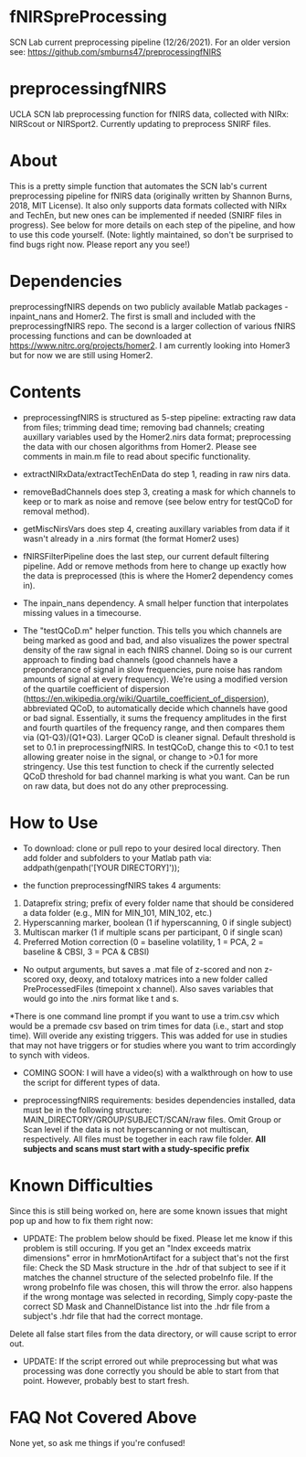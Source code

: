 # fNIRSpreProcessing
SCN Lab current preprocessing pipeline (12/26/2021). For an older version see: https://github.com/smburns47/preprocessingfNIRS

# preprocessingfNIRS
UCLA SCN lab preprocessing function for fNIRS data, collected with NIRx: NIRScout or NIRSport2. Currently updating to preprocess SNIRF files.

# About 
This is a pretty simple function that automates the SCN lab's current preprocessing pipeline for fNIRS data (originally written by Shannon Burns, 2018, MIT License). 
It also only supports data formats collected with NIRx and TechEn, but new ones can be implemented if needed (SNIRF files in progress). 
See below for more details on each step of the pipeline, and how to use this code yourself. 
(Note: lightly maintained, so don't be surprised to find bugs right now. Please report any you see!)

# Dependencies
preprocessingfNIRS depends on two publicly available Matlab packages - inpaint_nans and Homer2. The first is small and included with the preprocessingfNIRS repo. 
The second is a larger collection of various fNIRS processing functions and can be downloaded at https://www.nitrc.org/projects/homer2. I am currently looking into Homer3 but 
for now we are still using Homer2.

# Contents
- preprocessingfNIRS is structured as 5-step pipeline: extracting raw data from files; trimming dead time; removing bad channels; creating auxillary variables used by the 
Homer2.nirs data format; preprocessing the data with our chosen algorithms from Homer2. Please see comments in main.m file to read about specific functionality.  

- extractNIRxData/extractTechEnData do step 1, reading in raw nirs data.

- removeBadChannels does step 3, creating a mask for which channels to keep or to mark as noise and remove (see below entry for testQCoD for removal method).

- getMiscNirsVars does step 4, creating auxillary variables from data if it wasn't already in a .nirs format (the format Homer2 uses)

- fNIRSFilterPipeline does the last step, our current default filtering pipeline. Add or remove methods from here to change up exactly how the data is 
preprocessed (this is where the Homer2 dependency comes in). 

- The inpain_nans dependency. A small helper function that interpolates missing values in a timecourse. 

- The "testQCoD.m" helper function. This tells you which channels are being marked as good and bad, and also visualizes the power spectral density of the raw signal in each 
fNIRS channel. Doing so is our current approach to finding bad channels (good channels have a preponderance of signal in slow frequencies, pure noise has random amounts of signal at every frequency). 
We're using a modified version of the quartile coefficient of dispersion (https://en.wikipedia.org/wiki/Quartile_coefficient_of_dispersion), abbreviated QCoD, to automatically decide which channels 
have good or bad signal. Essentially, it sums the frequency amplitudes in the first and fourth quartiles of the frequency range, and then compares them via (Q1-Q3)/(Q1+Q3). Larger QCoD is cleaner signal. 
Default threshold is set to 0.1 in preprocessingfNIRS. In testQCoD, change this to <0.1 to test allowing greater noise in the signal, or change to >0.1 for more stringency. Use this test function to 
check if the currently selected QCoD threshold for bad channel marking is what you want. Can be run on raw data, but does not do any other preprocessing. 

# How to Use
- To download: clone or pull repo to your desired local directory. Then add folder and subfolders to your Matlab path via: 
addpath(genpath('[YOUR DIRECTORY]'));

- the function preprocessingfNIRS takes 4 arguments: 
1. Dataprefix string; prefix of every folder name that should be considered a data folder (e.g., MIN for MIN_101, MIN_102, etc.) 
2. Hyperscanning marker, boolean (1 if hyperscanning, 0 if single subject) 
3. Multiscan marker (1 if multiple scans per participant, 0 if single scan)
4. Preferred Motion correction (0 = baseline volatility, 1 = PCA, 2 = baseline & CBSI, 3 = PCA & CBSI) 

- No output arguments, but saves a .mat file of z-scored and non z-scored oxy, deoxy, and totaloxy matrices into a new folder called PreProcessedFiles 
(timepoint x channel). Also saves variables that would go into the .nirs format like t and s. 

*There is one command line prompt if you want to use a trim.csv which would be a premade csv based on trim times for data (i.e., start and stop time). Will overide any existing triggers. This was added for use in studies that may not have triggers or for studies where you want to trim accordingly to synch with videos.

- COMING SOON: I will have a video(s) with a walkthrough on how to use the script for different types of data.

- preprocessingfNIRS requirements: besides dependencies installed, data must be in the following structure: MAIN_DIRECTORY/GROUP/SUBJECT/SCAN/raw files. 
Omit Group or Scan level if the data is not hyperscanning or not multiscan, respectively. All files must be together in each raw file folder. 
**All subjects and scans must start with a study-specific prefix**

# Known Difficulties
Since this is still being worked on, here are some known issues that might pop up and how to fix them right now:
 - UPDATE: The problem below should be fixed. Please let me know if this problem is still occuring.
 If you get an "Index exceeds matrix dimensions" error in hmrMotionArtifact for a subject that's not the first file: Check the SD Mask structure in the .hdr 
 of that subject to see if it matches the channel structure of the selected probeInfo file. If the wrong probeInfo file was chosen, this will throw the error. 
 also happens if the wrong montage was selected in recording, Simply copy-paste the correct SD Mask and ChannelDistance list into the .hdr file from a 
 subject's .hdr file that had the correct montage. 
 
 Delete all false start files from the data directory, or will cause script to error out. 

- UPDATE: If the script errored out while preprocessing but what was processing was done correctly you should be able to start from that point. However, probably
best to start fresh.

# FAQ Not Covered Above
None yet, so ask me things if you're confused! 
